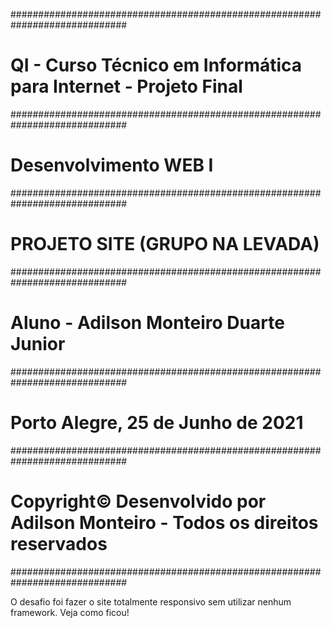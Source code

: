 #############################################################################

# QI - Curso Técnico em Informática para Internet - Projeto Final

#############################################################################

# Desenvolvimento WEB I

#############################################################################

# PROJETO SITE (GRUPO NA LEVADA)

#############################################################################

# Aluno - Adilson Monteiro Duarte Junior

#############################################################################

# Porto Alegre, 25 de Junho de 2021

#############################################################################

# Copyright© Desenvolvido por Adilson Monteiro - Todos os direitos reservados

#############################################################################

O desafio foi fazer o site totalmente responsivo sem utilizar nenhum framework.
Veja como ficou!
